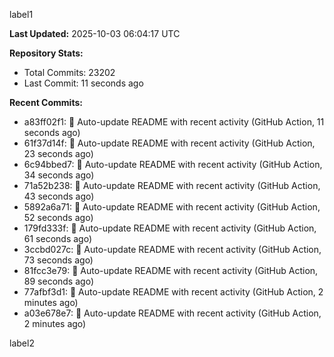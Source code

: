 
label1 
<!-- ACTIVITY_START -->
**Last Updated:** 2025-10-03 06:04:17 UTC

**Repository Stats:**
- Total Commits: 23202
- Last Commit: 11 seconds ago

**Recent Commits:**
- a83ff02f1: 🤖 Auto-update README with recent activity (GitHub Action, 11 seconds ago)
- 61f37d14f: 🤖 Auto-update README with recent activity (GitHub Action, 23 seconds ago)
- 6c94bbed7: 🤖 Auto-update README with recent activity (GitHub Action, 34 seconds ago)
- 71a52b238: 🤖 Auto-update README with recent activity (GitHub Action, 43 seconds ago)
- 5892a6a71: 🤖 Auto-update README with recent activity (GitHub Action, 52 seconds ago)
- 179fd333f: 🤖 Auto-update README with recent activity (GitHub Action, 61 seconds ago)
- 3ccbd027c: 🤖 Auto-update README with recent activity (GitHub Action, 73 seconds ago)
- 81fcc3e79: 🤖 Auto-update README with recent activity (GitHub Action, 89 seconds ago)
- 77afbf3d1: 🤖 Auto-update README with recent activity (GitHub Action, 2 minutes ago)
- a03e678e7: 🤖 Auto-update README with recent activity (GitHub Action, 2 minutes ago)
<!-- ACTIVITY_END -->

label2
